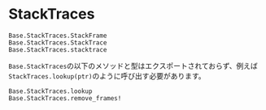 # StackTraces

```@docs
Base.StackTraces.StackFrame
Base.StackTraces.StackTrace
Base.StackTraces.stacktrace
```

`Base.StackTraces`の以下のメソッドと型はエクスポートされておらず、例えば`StackTraces.lookup(ptr)`のように呼び出す必要があります。

```@docs
Base.StackTraces.lookup
Base.StackTraces.remove_frames!
```
